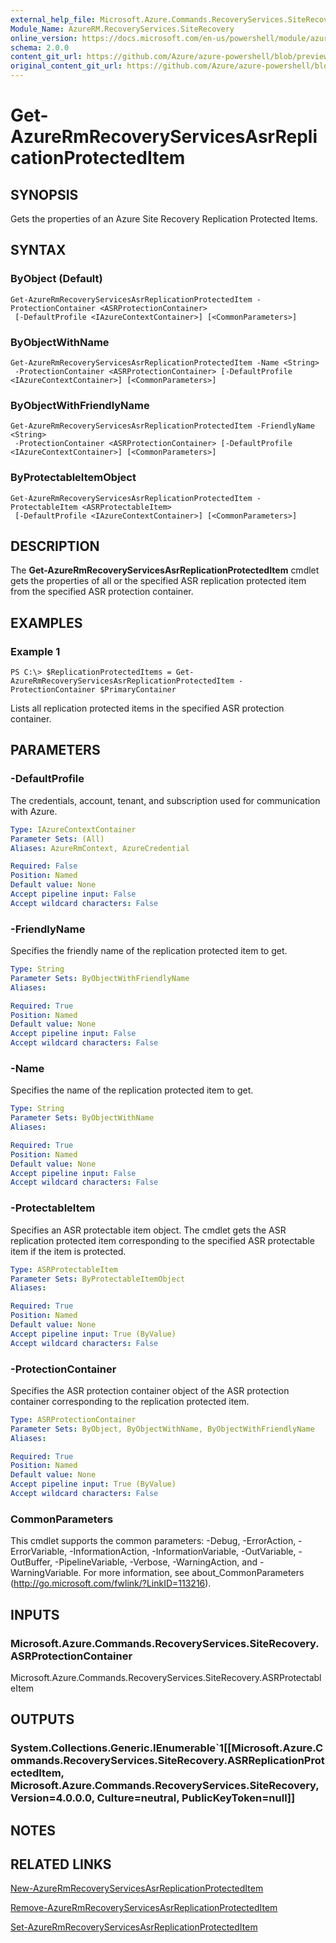```yaml
---
external_help_file: Microsoft.Azure.Commands.RecoveryServices.SiteRecovery.dll-Help.xml
Module_Name: AzureRM.RecoveryServices.SiteRecovery
online_version: https://docs.microsoft.com/en-us/powershell/module/azurerm.recoveryservices.siterecovery/get-azurermrecoveryservicesasrreplicationprotecteditem
schema: 2.0.0
content_git_url: https://github.com/Azure/azure-powershell/blob/preview/src/ResourceManager/RecoveryServices.SiteRecovery/Commands.RecoveryServices.SiteRecovery/help/Get-AzureRmRecoveryServicesAsrReplicationProtectedItem.md
original_content_git_url: https://github.com/Azure/azure-powershell/blob/preview/src/ResourceManager/RecoveryServices.SiteRecovery/Commands.RecoveryServices.SiteRecovery/help/Get-AzureRmRecoveryServicesAsrReplicationProtectedItem.md
---
```


# Get-AzureRmRecoveryServicesAsrReplicationProtectedItem

## SYNOPSIS
Gets the properties of an Azure Site Recovery Replication Protected Items.

## SYNTAX

### ByObject (Default)
```
Get-AzureRmRecoveryServicesAsrReplicationProtectedItem -ProtectionContainer <ASRProtectionContainer>
 [-DefaultProfile <IAzureContextContainer>] [<CommonParameters>]
```

### ByObjectWithName
```
Get-AzureRmRecoveryServicesAsrReplicationProtectedItem -Name <String>
 -ProtectionContainer <ASRProtectionContainer> [-DefaultProfile <IAzureContextContainer>] [<CommonParameters>]
```

### ByObjectWithFriendlyName
```
Get-AzureRmRecoveryServicesAsrReplicationProtectedItem -FriendlyName <String>
 -ProtectionContainer <ASRProtectionContainer> [-DefaultProfile <IAzureContextContainer>] [<CommonParameters>]
```

### ByProtectableItemObject
```
Get-AzureRmRecoveryServicesAsrReplicationProtectedItem -ProtectableItem <ASRProtectableItem>
 [-DefaultProfile <IAzureContextContainer>] [<CommonParameters>]
```

## DESCRIPTION
The **Get-AzureRmRecoveryServicesAsrReplicationProtectedItem** cmdlet gets the properties of all or the specified ASR replication protected item from the specified ASR protection container.

## EXAMPLES

### Example 1
```
PS C:\> $ReplicationProtectedItems = Get-AzureRmRecoveryServicesAsrReplicationProtectedItem -ProtectionContainer $PrimaryContainer
```

Lists all replication protected items in the specified ASR protection container.

## PARAMETERS

### -DefaultProfile
The credentials, account, tenant, and subscription used for communication with Azure.
```yaml
Type: IAzureContextContainer
Parameter Sets: (All)
Aliases: AzureRmContext, AzureCredential

Required: False
Position: Named
Default value: None
Accept pipeline input: False
Accept wildcard characters: False
```

### -FriendlyName
Specifies the friendly name of the replication protected item to get.

```yaml
Type: String
Parameter Sets: ByObjectWithFriendlyName
Aliases:

Required: True
Position: Named
Default value: None
Accept pipeline input: False
Accept wildcard characters: False
```

### -Name
Specifies the name of the replication protected item to get.

```yaml
Type: String
Parameter Sets: ByObjectWithName
Aliases:

Required: True
Position: Named
Default value: None
Accept pipeline input: False
Accept wildcard characters: False
```

### -ProtectableItem
Specifies an ASR protectable item object. The cmdlet gets the ASR replication protected item corresponding to the specified ASR protectable item if the item is protected.

```yaml
Type: ASRProtectableItem
Parameter Sets: ByProtectableItemObject
Aliases:

Required: True
Position: Named
Default value: None
Accept pipeline input: True (ByValue)
Accept wildcard characters: False
```

### -ProtectionContainer
Specifies the ASR protection container object of the ASR protection container corresponding to the replication protected item. 

```yaml
Type: ASRProtectionContainer
Parameter Sets: ByObject, ByObjectWithName, ByObjectWithFriendlyName
Aliases:

Required: True
Position: Named
Default value: None
Accept pipeline input: True (ByValue)
Accept wildcard characters: False
```

### CommonParameters
This cmdlet supports the common parameters: -Debug, -ErrorAction, -ErrorVariable, -InformationAction, -InformationVariable, -OutVariable, -OutBuffer, -PipelineVariable, -Verbose, -WarningAction, and -WarningVariable. For more information, see about_CommonParameters (http://go.microsoft.com/fwlink/?LinkID=113216).

## INPUTS

### Microsoft.Azure.Commands.RecoveryServices.SiteRecovery.ASRProtectionContainer
Microsoft.Azure.Commands.RecoveryServices.SiteRecovery.ASRProtectableItem

## OUTPUTS

### System.Collections.Generic.IEnumerable`1[[Microsoft.Azure.Commands.RecoveryServices.SiteRecovery.ASRReplicationProtectedItem, Microsoft.Azure.Commands.RecoveryServices.SiteRecovery, Version=4.0.0.0, Culture=neutral, PublicKeyToken=null]]

## NOTES

## RELATED LINKS

[New-AzureRmRecoveryServicesAsrReplicationProtectedItem](./New-AzureRmRecoveryServicesAsrReplicationProtectedItem.md)

[Remove-AzureRmRecoveryServicesAsrReplicationProtectedItem](./Remove-AzureRmRecoveryServicesAsrReplicationProtectedItem.md)

[Set-AzureRmRecoveryServicesAsrReplicationProtectedItem](./Set-AzureRmRecoveryServicesAsrReplicationProtectedItem.md)
